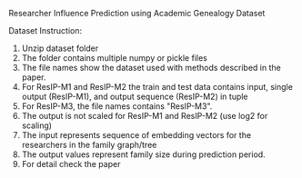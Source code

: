 Researcher Influence Prediction using Academic Genealogy Dataset

Dataset Instruction:

1. Unzip dataset folder
2. The folder contains multiple numpy or pickle files
3. The file names show the dataset used with methods described in the paper.
4. For ResIP-M1 and ResIP-M2 the train and test data contains input, single output (ResIP-M1), and output sequence (ResIP-M2) in tuple
5. For ResIP-M3, the file names contains "ResIP-M3".
6. The output is not scaled for ResIP-M1 and ResIP-M2 (use log2 for scaling)
7. The input represents sequence of embedding vectors for the researchers in the family graph/tree
8. The output values represent family size during prediction period.
8. For detail check the paper
